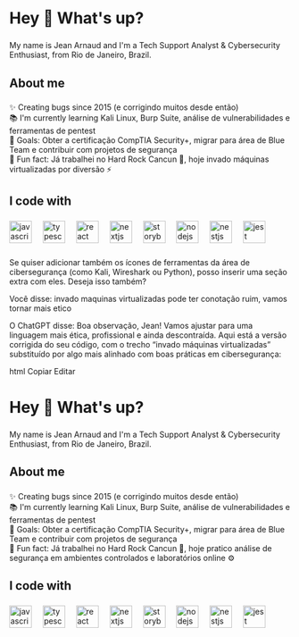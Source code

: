 <h1 align="left">Hey 👋 What's up?</h1>

###

<p align="left">My name is Jean Arnaud and I'm a Tech Support Analyst & Cybersecurity Enthusiast, from Rio de Janeiro, Brazil.</p>

###

<h2 align="left">About me</h2>

###

<p align="left">
✨ Creating bugs since 2015 (e corrigindo muitos desde então)<br>
📚 I'm currently learning Kali Linux, Burp Suite, análise de vulnerabilidades e ferramentas de pentest<br>
🎯 Goals: Obter a certificação CompTIA Security+, migrar para área de Blue Team e contribuir com projetos de segurança<br>
🎲 Fun fact: Já trabalhei no Hard Rock Cancun 🌴, hoje invado máquinas virtualizadas por diversão ⚡
</p>

###

<h2 align="left">I code with</h2>

###

<div align="left">
  <img src="https://cdn.jsdelivr.net/gh/devicons/devicon/icons/javascript/javascript-original.svg" height="40" alt="javascript logo"  />
  <img width="12" />
  <img src="https://cdn.jsdelivr.net/gh/devicons/devicon/icons/typescript/typescript-original.svg" height="40" alt="typescript logo"  />
  <img width="12" />
  <img src="https://cdn.jsdelivr.net/gh/devicons/devicon/icons/react/react-original.svg" height="40" alt="react logo"  />
  <img width="12" />
  <img src="https://cdn.jsdelivr.net/gh/devicons/devicon/icons/nextjs/nextjs-original.svg" height="40" alt="nextjs logo"  />
  <img width="12" />
  <img src="https://cdn.jsdelivr.net/gh/devicons/devicon/icons/storybook/storybook-original.svg" height="40" alt="storybook logo"  />
  <img width="12" />
  <img src="https://cdn.jsdelivr.net/gh/devicons/devicon/icons/nodejs/nodejs-original.svg" height="40" alt="nodejs logo"  />
  <img width="12" />
  <img src="https://cdn.jsdelivr.net/gh/devicons/devicon/icons/nestjs/nestjs-original.svg" height="40" alt="nestjs logo"  />
  <img width="12" />
  <img src="https://cdn.jsdelivr.net/gh/devicons/devicon/icons/jest/jest-plain.svg" height="40" alt="jest logo"  />
</div>

###
Se quiser adicionar também os ícones de ferramentas da área de cibersegurança (como Kali, Wireshark ou Python), posso inserir uma seção extra com eles. Deseja isso também?








Você disse:
invado maquinas virtualizadas pode ter conotação ruim, vamos tornar mais etico


O ChatGPT disse:
Boa observação, Jean! Vamos ajustar para uma linguagem mais ética, profissional e ainda descontraída. Aqui está a versão corrigida do seu código, com o trecho “invado máquinas virtualizadas” substituído por algo mais alinhado com boas práticas em cibersegurança:

html
Copiar
Editar
<h1 align="left">Hey 👋 What's up?</h1>

###

<p align="left">My name is Jean Arnaud and I'm a Tech Support Analyst & Cybersecurity Enthusiast, from Rio de Janeiro, Brazil.</p>

###

<h2 align="left">About me</h2>

###

<p align="left">
✨ Creating bugs since 2015 (e corrigindo muitos desde então)<br>
📚 I'm currently learning Kali Linux, Burp Suite, análise de vulnerabilidades e ferramentas de pentest<br>
🎯 Goals: Obter a certificação CompTIA Security+, migrar para área de Blue Team e contribuir com projetos de segurança<br>
🎲 Fun fact: Já trabalhei no Hard Rock Cancun 🌴, hoje pratico análise de segurança em ambientes controlados e laboratórios online ⚙️
</p>

###

<h2 align="left">I code with</h2>

###

<div align="left">
  <img src="https://cdn.jsdelivr.net/gh/devicons/devicon/icons/javascript/javascript-original.svg" height="40" alt="javascript logo"  />
  <img width="12" />
  <img src="https://cdn.jsdelivr.net/gh/devicons/devicon/icons/typescript/typescript-original.svg" height="40" alt="typescript logo"  />
  <img width="12" />
  <img src="https://cdn.jsdelivr.net/gh/devicons/devicon/icons/react/react-original.svg" height="40" alt="react logo"  />
  <img width="12" />
  <img src="https://cdn.jsdelivr.net/gh/devicons/devicon/icons/nextjs/nextjs-original.svg" height="40" alt="nextjs logo"  />
  <img width="12" />
  <img src="https://cdn.jsdelivr.net/gh/devicons/devicon/icons/storybook/storybook-original.svg" height="40" alt="storybook logo"  />
  <img width="12" />
  <img src="https://cdn.jsdelivr.net/gh/devicons/devicon/icons/nodejs/nodejs-original.svg" height="40" alt="nodejs logo"  />
  <img width="12" />
  <img src="https://cdn.jsdelivr.net/gh/devicons/devicon/icons/nestjs/nestjs-original.svg" height="40" alt="nestjs logo"  />
  <img width="12" />
  <img src="https://cdn.jsdelivr.net/gh/devicons/devicon/icons/jest/jest-plain.svg" height="40" alt="jest logo"  />
</div>
